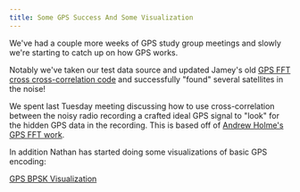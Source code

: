```yaml
---
title: Some GPS Success And Some Visualization
---
```


We've had a couple more weeks of GPS study group meetings and slowly we're
starting to catch up on how GPS works.

Notably we've taken our test data source and updated Jamey's old
[GPS FFT cross cross-correlation code](https://github.com/psas/gps)
and successfully "found" several satellites in the noise!

We spent last Tuesday meeting discussing how to use cross-correlation
between the noisy radio recording a crafted ideal GPS signal to "look"
for the hidden GPS data in the recording. This is based off of
[Andrew Holme's GPS FFT work](http://www.aholme.co.uk/GPU_FFT/Main.htm).

In addition Nathan has started doing some visualizations of basic GPS
encoding:

[GPS BPSK Visualization](http://natronics.github.io/blag/2014/gps-viz-1/)
